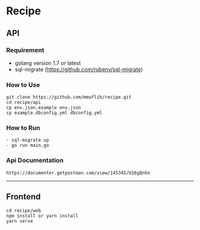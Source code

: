 # Recipe

## API

### Requirement
- golang version 1.7 or latest
- sql-migrate (https://github.com/rubenv/sql-migrate)

### How to Use
    git clone https://github.com/mmuflih/recipe.git
    cd recipe/api
    cp env.json.example env.json
    cp example.dbconfig.yml dbconfig.yml
    
### How to Run
    - sql-migrate up
    - go run main.go

### Api Documentation

    https://documenter.getpostman.com/view/145345/U16gQnhn

----------------------------
## Frontend
    cd recipe/web
    npm install or yarn install
    yarn serve